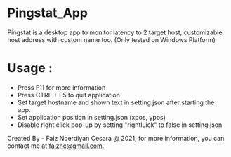 # Pingstat_App
Pingstat is a desktop app to monitor latency to 2 target host, customizable host address with custom name too. (Only tested on Windows Platform)

# Usage :
- Press F11 for more information
- Press CTRL + F5 to quit application
- Set target hostname and shown text in setting.json after starting the app.
- Set application position in setting.json (xpos, ypos)
- Disable right click pop-up by setting "rightlLick" to false in setting.json

Created By - Faiz Noerdiyan Cesara @ 2021, for more information, you can contact me at faiznc@gmail.com.
